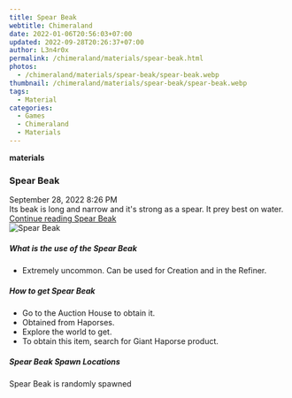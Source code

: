 ```yaml
---
title: Spear Beak
webtitle: Chimeraland
date: 2022-01-06T20:56:03+07:00
updated: 2022-09-28T20:26:37+07:00
author: L3n4r0x
permalink: /chimeraland/materials/spear-beak.html
photos:
  - /chimeraland/materials/spear-beak/spear-beak.webp
thumbnail: /chimeraland/materials/spear-beak/spear-beak.webp
tags:
  - Material
categories:
  - Games
  - Chimeraland
  - Materials
---
```


<section id="bootstrap-wrapper">
  <link
    rel="stylesheet"
    href="https://cdn.statically.io/gh/dimaslanjaka/Web-Manajemen/40ac3225/css/bootstrap-4.5-wrapper.css"
  />
  <div
    class="row g-0 border rounded overflow-hidden flex-md-row mb-4 shadow-sm position-relative"
  >
    <div class="col p-4 d-flex flex-column position-static">
      <strong class="d-inline-block mb-2 text-success">materials</strong>
      <h3 class="mb-0">Spear Beak</h3>
      <div class="mb-1 text-muted">September 28, 2022 8:26 PM</div>
      <div class="mb-2 border p-1">
        Its beak is long and narrow and it&#x27;s strong as a spear. It prey
        best on water.
      </div>
      <a href="#" class="stretched-link d-none">Continue reading Spear Beak</a>
    </div>
    <div class="col-auto d-none d-lg-block">
      <img
        src="/chimeraland/materials/spear-beak/spear-beak.webp"
        alt="Spear Beak"
      />
    </div>
  </div>
  <div class="row">
    <div class="col-lg-6 col-12 mb-2">
      <div class="card">
        <div class="card-body">
          <h5 class="card-title">What is the use of the Spear Beak</h5>
          <div class="card-text">
            <ul>
              <li>
                Extremely uncommon. Can be used for Creation and in the Refiner.
              </li>
            </ul>
          </div>
        </div>
      </div>
    </div>
    <div class="col-lg-6 col-12 mb-2">
      <div class="card">
        <div class="card-body">
          <h5 class="card-title">How to get Spear Beak</h5>
          <div class="card-text">
            <ul>
              <li>Go to the Auction House to obtain it.</li>
              <li>Obtained from Haporses.</li>
              <li>Explore the world to get.</li>
              <li>To obtain this item, search for Giant Haporse product.</li>
            </ul>
          </div>
        </div>
      </div>
    </div>
    <div class="col-12 mb-2">
      <h5>Spear Beak Spawn Locations</h5>
      <p>Spear Beak is randomly spawned</p>
    </div>
  </div>
</section>